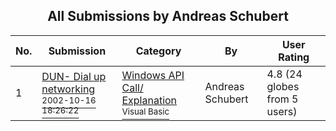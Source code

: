 ﻿<div align="center">

## All Submissions by Andreas Schubert

</div>

No.  | Submission | Category | By   | User Rating
---- | ---------- | -------- | ---- | -----------
1 | [DUN\- Dial up networking<br /><sup>2002-10-16 18:26:22</sup>](https://github.com/Planet-Source-Code/andreas-schubert-dun-dial-up-networking__1-39933) | [Windows API Call/ Explanation<br /><sup>Visual Basic</sup>](../ByCategory/windows-api-call-explanation__1-39.md) | Andreas Schubert | 4.8 (24 globes from 5 users)
